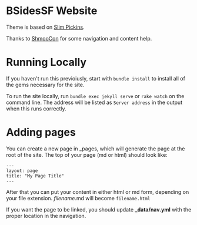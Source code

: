 BSidesSF Website
=================

Theme is based on [Slim Pickins](https://chrisanthropic.github.io/slim-pickins-jekyll-theme/).

Thanks to [ShmooCon](http://shmoocon.org/) for some navigation and content help.

Running Locally
=================

If you haven't run this previoiusly, start with ```bundle install``` to install all of the gems necessary for the site.

To run the site locally, run ```bundle exec jekyll serve``` or ```rake watch``` on the command line. The address will be listed as ```Server address``` in the output when this runs correctly.

Adding pages
============

You can create a new page in \_pages, which will generate the page at the root of the site.  The top of your page (md or html) should look like:

```
---
layout: page
title: "My Page Title"
---
```

After that you can put your content in either html or md form, depending on your file extension.   _filename_.md will become `filename.html`

If you want the page to be linked, you should update __\_data/nav.yml__ with the proper
location in the navigation.
